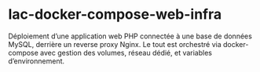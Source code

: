 # Iac-docker-compose-web-infra
Déploiement d’une application web PHP connectée à une base de données MySQL, derrière un reverse proxy Nginx. Le tout est orchestré via docker-compose avec gestion des volumes, réseau dédié, et variables d’environnement.
